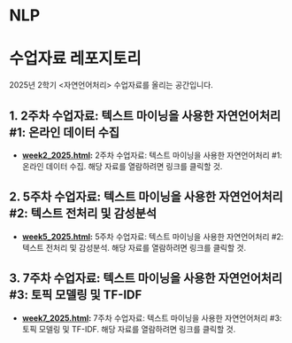 # NLP
수업자료 레포지토리
=======
2025년 2학기 <자연언어처리> 수업자료를 올리는 공간입니다.

## 1. 2주차 수업자료: 텍스트 마이닝을 사용한 자연언어처리 #1: 온라인 데이터 수집  

* **[week2_2025.html](http://cognitivepsychology.github.io/NLP_2025/week2_2025.html):** 2주차 수업자료: 텍스트 마이닝을 사용한 자연언어처리 #1: 온라인 데이터 수집. 해당 자료를 열람하려면 링크를 클릭할 것. 

## 2. 5주차 수업자료: 텍스트 마이닝을 사용한 자연언어처리 #2: 텍스트 전처리 및 감성분석

* **[week5_2025.html](http://cognitivepsychology.github.io/NLP_2025/week5_2025.html):** 5주차 수업자료: 텍스트 마이닝을 사용한 자연언어처리 #2: 텍스트 전처리 및 감성분석. 해당 자료를 열람하려면 링크를 클릭할 것. 

## 3. 7주차 수업자료: 텍스트 마이닝을 사용한 자연언어처리 #3: 토픽 모델링 및 TF-IDF

* **[week7_2025.html](http://cognitivepsychology.github.io/NLP_2025/week7_2025.html):** 7주차 수업자료: 텍스트 마이닝을 사용한 자연언어처리 #3: 토픽 모델링 및 TF-IDF. 해당 자료를 열람하려면 링크를 클릭할 것. 